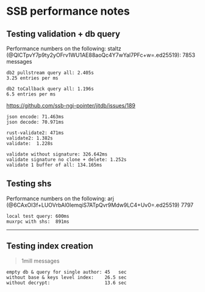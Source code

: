 # SSB  performance notes

## Testing validation + db query

Performance numbers on the following: 
staltz (@QlCTpvY7p9ty2yOFrv1WU1AE88aoQc4Y7wYal7PFc+w=.ed25519): 7853 messages

```
db2 pullstream query all: 2.405s
3.25 entries per ms

db2 toCallback query all: 1.196s
6.5 entries per ms
```

https://github.com/ssb-ngi-pointer/jitdb/issues/189

```
json encode: 71.463ms
json decode: 70.971ms

rust-validate2: 471ms
validate2: 1.382s
validate:  1.228s

validate without signature: 326.642ms
validate signature no clone + delete: 1.252s
validate 1 buffer of all: 134.165ms
```

## Testing shs

Performance numbers on the following:
arj (@6CAxOI3f+LUOVrbAl0IemqiS7ATpQvr9Mdw9LC4+Uv0=.ed25519) 7797

```
local test query: 600ms
muxrpc with shs:  891ms
```
----

## Testing index creation

> 1mill messages

```
empty db & query for single author: 45   sec
without base & keys level index:    26.5 sec
without decrypt:                    13.6 sec
```
